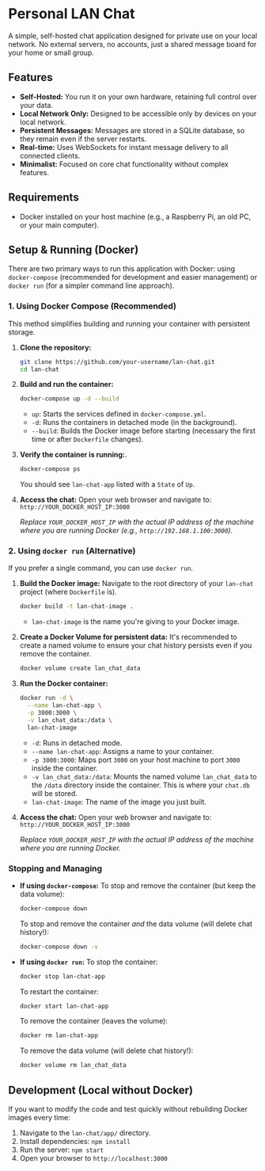 # Personal LAN Chat

A simple, self-hosted chat application designed for private use on your local network. No external servers, no accounts, just a shared message board for your home or small group.

## Features

*   **Self-Hosted:** You run it on your own hardware, retaining full control over your data.
*   **Local Network Only:** Designed to be accessible only by devices on your local network.
*   **Persistent Messages:** Messages are stored in a SQLite database, so they remain even if the server restarts.
*   **Real-time:** Uses WebSockets for instant message delivery to all connected clients.
*   **Minimalist:** Focused on core chat functionality without complex features.

## Requirements

*   Docker installed on your host machine (e.g., a Raspberry Pi, an old PC, or your main computer).

## Setup & Running (Docker)

There are two primary ways to run this application with Docker: using `docker-compose` (recommended for development and easier management) or `docker run` (for a simpler command line approach).

### 1. Using Docker Compose (Recommended)

This method simplifies building and running your container with persistent storage.

1.  **Clone the repository:**
    ```bash
    git clone https://github.com/your-username/lan-chat.git
    cd lan-chat
    ```
2.  **Build and run the container:**
    ```bash
    docker-compose up -d --build
    ```
    *   `up`: Starts the services defined in `docker-compose.yml`.
    *   `-d`: Runs the containers in detached mode (in the background).
    *   `--build`: Builds the Docker image before starting (necessary the first time or after `Dockerfile` changes).

3.  **Verify the container is running:**.
    ```bash
    docker-compose ps
    ```
    You should see `lan-chat-app` listed with a `State` of `Up`.

4.  **Access the chat:**
    Open your web browser and navigate to:
    `http://YOUR_DOCKER_HOST_IP:3000`

    *Replace `YOUR_DOCKER_HOST_IP` with the actual IP address of the machine where you are running Docker (e.g., `http://192.168.1.100:3000`).*

### 2. Using `docker run` (Alternative)

If you prefer a single command, you can use `docker run`.

1.  **Build the Docker image:**
    Navigate to the root directory of your `lan-chat` project (where `Dockerfile` is).
    ```bash
    docker build -t lan-chat-image .
    ```
    *   `lan-chat-image` is the name you're giving to your Docker image.

2.  **Create a Docker Volume for persistent data:**
    It's recommended to create a named volume to ensure your chat history persists even if you remove the container.
    ```bash
    docker volume create lan_chat_data
    ```

3.  **Run the Docker container:**
    ```bash
    docker run -d \
      --name lan-chat-app \
      -p 3000:3000 \
      -v lan_chat_data:/data \
      lan-chat-image
    ```
    *   `-d`: Runs in detached mode.
    *   `--name lan-chat-app`: Assigns a name to your container.
    *   `-p 3000:3000`: Maps port `3000` on your host machine to port `3000` inside the container.
    *   `-v lan_chat_data:/data`: Mounts the named volume `lan_chat_data` to the `/data` directory inside the container. This is where your `chat.db` will be stored.
    *   `lan-chat-image`: The name of the image you just built.

4.  **Access the chat:**
    Open your web browser and navigate to:
    `http://YOUR_DOCKER_HOST_IP:3000`

    *Replace `YOUR_DOCKER_HOST_IP` with the actual IP address of the machine where you are running Docker.*

### Stopping and Managing

*   **If using `docker-compose`:**
    To stop and remove the container (but keep the data volume):
    ```bash
    docker-compose down
    ```
    To stop and remove the container *and* the data volume (will delete chat history!):
    ```bash
    docker-compose down -v
    ```
*   **If using `docker run`:**
    To stop the container:
    ```bash
    docker stop lan-chat-app
    ```
    To restart the container:
    ```bash
    docker start lan-chat-app
    ```
    To remove the container (leaves the volume):
    ```bash
    docker rm lan-chat-app
    ```
    To remove the data volume (will delete chat history!):
    ```bash
    docker volume rm lan_chat_data
    ```

## Development (Local without Docker)

If you want to modify the code and test quickly without rebuilding Docker images every time:

1.  Navigate to the `lan-chat/app/` directory.
2.  Install dependencies: `npm install`
3.  Run the server: `npm start`
4.  Open your browser to `http://localhost:3000`

